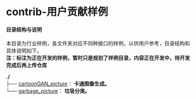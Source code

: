 # contrib-用户贡献样例

#### 目录结构与说明

本目录为行业样例，各文件夹对应不同种接口的样例，以供用户参考，目录结构和具体说明如下。  
 **注：标注为正在开发的样例，暂时只是规划了样例目录，内容正在开发中，待开发完成后再上传仓库** 

**./**   
├── [cartoonGAN_picture](./cartoonGAN_picture)： **卡通图像生成。**    
└── [garbage_picture](./garbage_picture)： **垃圾分类。** 

  